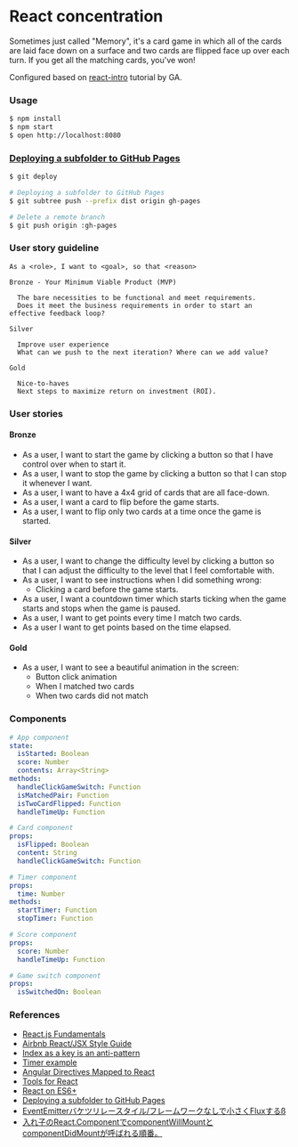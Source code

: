 # React concentration

Sometimes just called "Memory", it's a card game in which all of the cards are laid face down on a surface and two cards are flipped face up over each turn. If you get all the matching cards, you've won!

Configured based on [react-intro](https://github.com/ga-wdi-lessons/react-intro) tutorial by GA.


### Usage

```bash
$ npm install
$ npm start
$ open http://localhost:8080
```

### [Deploying a subfolder to GitHub Pages](https://gist.github.com/cobyism/4730490)

```bash
$ git deploy
```

```bash
# Deploying a subfolder to GitHub Pages
$ git subtree push --prefix dist origin gh-pages
```

```bash
# Delete a remote branch
$ git push origin :gh-pages
```

### User story guideline

```
As a <role>, I want to <goal>, so that <reason>
```

```
Bronze - Your Minimum Viable Product (MVP)

  The bare necessities to be functional and meet requirements.
  Does it meet the business requirements in order to start an effective feedback loop?

Silver

  Improve user experience
  What can we push to the next iteration? Where can we add value?

Gold

  Nice-to-haves
  Next steps to maximize return on investment (ROI).
```

### User stories

#### Bronze

- As a user, I want to start the game by clicking a button so that I have control over when to start it.
- As a user, I want to stop the game by clicking a button so that I can stop it whenever I want.
- As a user, I want to have a 4x4 grid of cards that are all face-down.
- As a user, I want a card to flip before the game starts.
- As a user, I want to flip only two cards at a time once the game is started.

#### Silver

- As a user, I want to change the difficulty level by clicking a button so that I can adjust the difficulty to the level that I feel comfortable with.
- As a user, I want to see instructions when I did something wrong:
  + Clicking a card before the game starts.
- As a user, I want a countdown timer which starts ticking when the game starts and stops when the game is paused.
- As a user, I want to get points every time I match two cards.
- As a user I want to get points based on the time elapsed.

#### Gold

- As a user, I want to see a beautiful animation in the screen:
  + Button click animation
  + When I matched two cards
  + When two cards did not match


### Components

```yaml
# App component
state:
  isStarted: Boolean
  score: Number
  contents: Array<String>
methods:
  handleClickGameSwitch: Function
  isMatchedPair: Function
  isTwoCardFlipped: Function
  handleTimeUp: Function

# Card component
props:
  isFlipped: Boolean
  content: String
  handleClickGameSwitch: Function

# Timer component
props:
  time: Number
methods:
  startTimer: Function
  stopTimer: Function

# Score component
props:
  score: Number
  handleTimeUp: Function

# Game switch component
props:
  isSwitchedOn: Boolean
```


### References

- [React.js Fundamentals](http://courses.reactjsprogram.com/courses/reactjsfundamentals)
- [Airbnb React/JSX Style Guide](https://github.com/airbnb/javascript/tree/master/react)
- [Index as a key is an anti-pattern](https://medium.com/@robinpokorny/index-as-a-key-is-an-anti-pattern-e0349aece318#.r0mrtt6b4)
- [Timer example](https://facebook.github.io/react/)
- [Angular Directives Mapped to React](https://daveceddia.com/angular-directives-mapped-to-react/)
- [Tools for React](https://github.com/facebook/react/wiki/Complementary-Tools)
- [React on ES6+](https://babeljs.io/blog/2015/06/07/react-on-es6-plus)
- [Deploying a subfolder to GitHub Pages](https://gist.github.com/cobyism/4730490)
- [EventEmitterバケツリレースタイル/フレームワークなしで小さくFluxするß](http://qiita.com/mizchi/items/6a3500e598ec36746509)
- [入れ子のReact.ComponentでcomponentWillMountとcomponentDidMountが呼ばれる順番。](http://qiita.com/mmmpa/items/89a8886a1e9c8df477d7)
